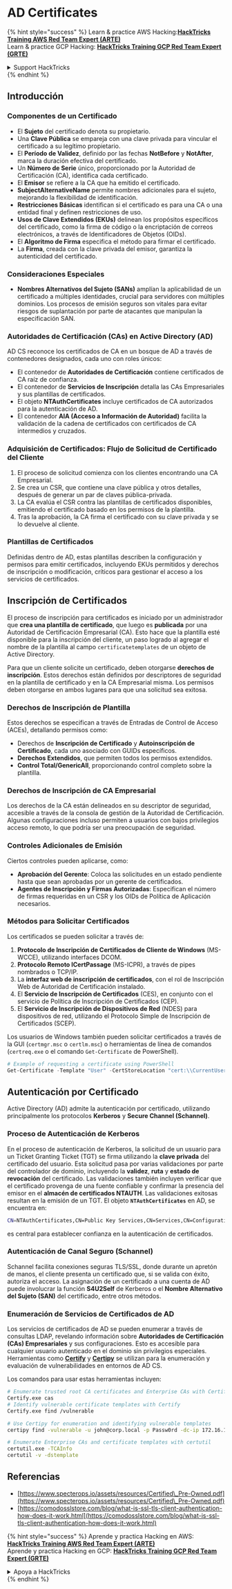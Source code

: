 # AD Certificates

{% hint style="success" %}
Learn & practice AWS Hacking:<img src="/.gitbook/assets/arte.png" alt="" data-size="line">[**HackTricks Training AWS Red Team Expert (ARTE)**](https://training.hacktricks.xyz/courses/arte)<img src="/.gitbook/assets/arte.png" alt="" data-size="line">\
Learn & practice GCP Hacking: <img src="/.gitbook/assets/grte.png" alt="" data-size="line">[**HackTricks Training GCP Red Team Expert (GRTE)**<img src="/.gitbook/assets/grte.png" alt="" data-size="line">](https://training.hacktricks.xyz/courses/grte)

<details>

<summary>Support HackTricks</summary>

* Check the [**subscription plans**](https://github.com/sponsors/carlospolop)!
* **Join the** 💬 [**Discord group**](https://discord.gg/hRep4RUj7f) or the [**telegram group**](https://t.me/peass) or **follow** us on **Twitter** 🐦 [**@hacktricks\_live**](https://twitter.com/hacktricks\_live)**.**
* **Share hacking tricks by submitting PRs to the** [**HackTricks**](https://github.com/carlospolop/hacktricks) and [**HackTricks Cloud**](https://github.com/carlospolop/hacktricks-cloud) github repos.

</details>
{% endhint %}

## Introducción

### Componentes de un Certificado

- El **Sujeto** del certificado denota su propietario.
- Una **Clave Pública** se empareja con una clave privada para vincular el certificado a su legítimo propietario.
- El **Período de Validez**, definido por las fechas **NotBefore** y **NotAfter**, marca la duración efectiva del certificado.
- Un **Número de Serie** único, proporcionado por la Autoridad de Certificación (CA), identifica cada certificado.
- El **Emisor** se refiere a la CA que ha emitido el certificado.
- **SubjectAlternativeName** permite nombres adicionales para el sujeto, mejorando la flexibilidad de identificación.
- **Restricciones Básicas** identifican si el certificado es para una CA o una entidad final y definen restricciones de uso.
- **Usos de Clave Extendidos (EKUs)** delinean los propósitos específicos del certificado, como la firma de código o la encriptación de correos electrónicos, a través de Identificadores de Objetos (OIDs).
- El **Algoritmo de Firma** especifica el método para firmar el certificado.
- La **Firma**, creada con la clave privada del emisor, garantiza la autenticidad del certificado.

### Consideraciones Especiales

- **Nombres Alternativos del Sujeto (SANs)** amplían la aplicabilidad de un certificado a múltiples identidades, crucial para servidores con múltiples dominios. Los procesos de emisión seguros son vitales para evitar riesgos de suplantación por parte de atacantes que manipulan la especificación SAN.

### Autoridades de Certificación (CAs) en Active Directory (AD)

AD CS reconoce los certificados de CA en un bosque de AD a través de contenedores designados, cada uno con roles únicos:

- El contenedor de **Autoridades de Certificación** contiene certificados de CA raíz de confianza.
- El contenedor de **Servicios de Inscripción** detalla las CAs Empresariales y sus plantillas de certificados.
- El objeto **NTAuthCertificates** incluye certificados de CA autorizados para la autenticación de AD.
- El contenedor **AIA (Acceso a Información de Autoridad)** facilita la validación de la cadena de certificados con certificados de CA intermedios y cruzados.

### Adquisición de Certificados: Flujo de Solicitud de Certificado del Cliente

1. El proceso de solicitud comienza con los clientes encontrando una CA Empresarial.
2. Se crea un CSR, que contiene una clave pública y otros detalles, después de generar un par de claves pública-privada.
3. La CA evalúa el CSR contra las plantillas de certificados disponibles, emitiendo el certificado basado en los permisos de la plantilla.
4. Tras la aprobación, la CA firma el certificado con su clave privada y se lo devuelve al cliente.

### Plantillas de Certificados

Definidas dentro de AD, estas plantillas describen la configuración y permisos para emitir certificados, incluyendo EKUs permitidos y derechos de inscripción o modificación, críticos para gestionar el acceso a los servicios de certificados.

## Inscripción de Certificados

El proceso de inscripción para certificados es iniciado por un administrador que **crea una plantilla de certificado**, que luego es **publicada** por una Autoridad de Certificación Empresarial (CA). Esto hace que la plantilla esté disponible para la inscripción del cliente, un paso logrado al agregar el nombre de la plantilla al campo `certificatetemplates` de un objeto de Active Directory.

Para que un cliente solicite un certificado, deben otorgarse **derechos de inscripción**. Estos derechos están definidos por descriptores de seguridad en la plantilla de certificado y en la CA Empresarial misma. Los permisos deben otorgarse en ambos lugares para que una solicitud sea exitosa.

### Derechos de Inscripción de Plantilla

Estos derechos se especifican a través de Entradas de Control de Acceso (ACEs), detallando permisos como:
- Derechos de **Inscripción de Certificado** y **Autoinscripción de Certificado**, cada uno asociado con GUIDs específicos.
- **Derechos Extendidos**, que permiten todos los permisos extendidos.
- **Control Total/GenericAll**, proporcionando control completo sobre la plantilla.

### Derechos de Inscripción de CA Empresarial

Los derechos de la CA están delineados en su descriptor de seguridad, accesible a través de la consola de gestión de la Autoridad de Certificación. Algunas configuraciones incluso permiten a usuarios con bajos privilegios acceso remoto, lo que podría ser una preocupación de seguridad.

### Controles Adicionales de Emisión

Ciertos controles pueden aplicarse, como:
- **Aprobación del Gerente**: Coloca las solicitudes en un estado pendiente hasta que sean aprobadas por un gerente de certificados.
- **Agentes de Inscripción y Firmas Autorizadas**: Especifican el número de firmas requeridas en un CSR y los OIDs de Política de Aplicación necesarios.

### Métodos para Solicitar Certificados

Los certificados se pueden solicitar a través de:
1. **Protocolo de Inscripción de Certificados de Cliente de Windows** (MS-WCCE), utilizando interfaces DCOM.
2. **Protocolo Remoto ICertPassage** (MS-ICPR), a través de pipes nombrados o TCP/IP.
3. La **interfaz web de inscripción de certificados**, con el rol de Inscripción Web de Autoridad de Certificación instalado.
4. El **Servicio de Inscripción de Certificados** (CES), en conjunto con el servicio de Política de Inscripción de Certificados (CEP).
5. El **Servicio de Inscripción de Dispositivos de Red** (NDES) para dispositivos de red, utilizando el Protocolo Simple de Inscripción de Certificados (SCEP).

Los usuarios de Windows también pueden solicitar certificados a través de la GUI (`certmgr.msc` o `certlm.msc`) o herramientas de línea de comandos (`certreq.exe` o el comando `Get-Certificate` de PowerShell).
```powershell
# Example of requesting a certificate using PowerShell
Get-Certificate -Template "User" -CertStoreLocation "cert:\\CurrentUser\\My"
```
## Autenticación por Certificado

Active Directory (AD) admite la autenticación por certificado, utilizando principalmente los protocolos **Kerberos** y **Secure Channel (Schannel)**.

### Proceso de Autenticación de Kerberos

En el proceso de autenticación de Kerberos, la solicitud de un usuario para un Ticket Granting Ticket (TGT) se firma utilizando la **clave privada** del certificado del usuario. Esta solicitud pasa por varias validaciones por parte del controlador de dominio, incluyendo la **validez**, **ruta** y **estado de revocación** del certificado. Las validaciones también incluyen verificar que el certificado provenga de una fuente confiable y confirmar la presencia del emisor en el **almacén de certificados NTAUTH**. Las validaciones exitosas resultan en la emisión de un TGT. El objeto **`NTAuthCertificates`** en AD, se encuentra en:
```bash
CN=NTAuthCertificates,CN=Public Key Services,CN=Services,CN=Configuration,DC=<domain>,DC=<com>
```
es central para establecer confianza en la autenticación de certificados.

### Autenticación de Canal Seguro (Schannel)

Schannel facilita conexiones seguras TLS/SSL, donde durante un apretón de manos, el cliente presenta un certificado que, si se valida con éxito, autoriza el acceso. La asignación de un certificado a una cuenta de AD puede involucrar la función **S4U2Self** de Kerberos o el **Nombre Alternativo del Sujeto (SAN)** del certificado, entre otros métodos.

### Enumeración de Servicios de Certificados de AD

Los servicios de certificados de AD se pueden enumerar a través de consultas LDAP, revelando información sobre **Autoridades de Certificación (CAs) Empresariales** y sus configuraciones. Esto es accesible para cualquier usuario autenticado en el dominio sin privilegios especiales. Herramientas como **[Certify](https://github.com/GhostPack/Certify)** y **[Certipy](https://github.com/ly4k/Certipy)** se utilizan para la enumeración y evaluación de vulnerabilidades en entornos de AD CS.

Los comandos para usar estas herramientas incluyen:
```bash
# Enumerate trusted root CA certificates and Enterprise CAs with Certify
Certify.exe cas
# Identify vulnerable certificate templates with Certify
Certify.exe find /vulnerable

# Use Certipy for enumeration and identifying vulnerable templates
certipy find -vulnerable -u john@corp.local -p Passw0rd -dc-ip 172.16.126.128

# Enumerate Enterprise CAs and certificate templates with certutil
certutil.exe -TCAInfo
certutil -v -dstemplate
```
## Referencias

* [https://www.specterops.io/assets/resources/Certified\_Pre-Owned.pdf](https://www.specterops.io/assets/resources/Certified\_Pre-Owned.pdf)
* [https://comodosslstore.com/blog/what-is-ssl-tls-client-authentication-how-does-it-work.html](https://comodosslstore.com/blog/what-is-ssl-tls-client-authentication-how-does-it-work.html)

{% hint style="success" %}
Aprende y practica Hacking en AWS:<img src="/.gitbook/assets/arte.png" alt="" data-size="line">[**HackTricks Training AWS Red Team Expert (ARTE)**](https://training.hacktricks.xyz/courses/arte)<img src="/.gitbook/assets/arte.png" alt="" data-size="line">\
Aprende y practica Hacking en GCP: <img src="/.gitbook/assets/grte.png" alt="" data-size="line">[**HackTricks Training GCP Red Team Expert (GRTE)**<img src="/.gitbook/assets/grte.png" alt="" data-size="line">](https://training.hacktricks.xyz/courses/grte)

<details>

<summary>Apoya a HackTricks</summary>

* Revisa los [**planes de suscripción**](https://github.com/sponsors/carlospolop)!
* **Únete al** 💬 [**grupo de Discord**](https://discord.gg/hRep4RUj7f) o al [**grupo de telegram**](https://t.me/peass) o **síguenos** en **Twitter** 🐦 [**@hacktricks\_live**](https://twitter.com/hacktricks\_live)**.**
* **Comparte trucos de hacking enviando PRs a los** [**HackTricks**](https://github.com/carlospolop/hacktricks) y [**HackTricks Cloud**](https://github.com/carlospolop/hacktricks-cloud) repositorios de github.

</details>
{% endhint %}

